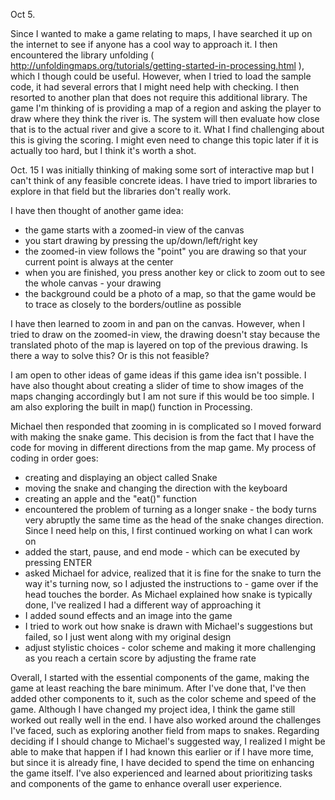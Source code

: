 Oct 5.

Since I wanted to make a game relating to maps, I have searched it up on the internet to see if anyone has a cool way to approach it. I then encountered the library unfolding ( http://unfoldingmaps.org/tutorials/getting-started-in-processing.html ), which I though could be useful. However, when I tried to load the sample code, it had several errors that I might need help with checking. I then resorted to another plan that does not require this additional library. The game I'm thinking of is providing a map of a region and asking the player to draw where they think the river is. The system will then evaluate how close that is to the actual river and give a score to it. What I find challenging about this is giving the scoring. I might even need to change this topic later if it is actually too hard, but I think it's worth a shot.


Oct. 15
I was initially thinking of making some sort of interactive map but I can't think of any feasible concrete ideas. I have tried to import libraries to explore in that field but the libraries don't really work.

I have then thought of another game idea:

- the game starts with a zoomed-in view of the canvas
- you start drawing by pressing the up/down/left/right key
- the zoomed-in view follows the "point" you are drawing so that your current point is always at the center
- when you are finished, you press another key or click to zoom out to see the whole canvas - your drawing
- the background could be a photo of a map, so that the game would be to trace as closely to the borders/outline as possible

I have then learned to zoom in and pan on the canvas. However, when I tried to draw on the zoomed-in view, the drawing doesn't stay because the translated photo of the map is layered on top of the previous drawing. Is there a way to solve this? Or is this not feasible?

I am open to other ideas of game ideas if this game idea isn't possible. I have also thought about creating a slider of time to show images of the maps changing accordingly but I am not sure if this would be too simple. I am also exploring the built in map() function in Processing.

Michael then responded that zooming in is complicated so I moved forward with making the snake game. This decision is from the fact that I have the code for moving in different directions from the map game. My process of coding in order goes:

- creating and displaying an object called Snake
- moving the snake and changing the direction with the keyboard
- creating an apple and the "eat()" function
- encountered the problem of turning as a longer snake - the body turns very abruptly the same time as the head of the snake changes direction. Since I need help on this, I first continued working on what I can work on
- added the start, pause, and end mode - which can be executed by pressing ENTER
- asked Michael for advice, realized that it is fine for the snake to turn the way it's turning now, so I adjusted the instructions to - game over if the head touches the border. As Michael explained how snake is typically done, I've realized I had a different way of approaching it
- I added sound effects and an image into the game
- I tried to work out how snake is drawn with Michael's suggestions but failed, so I just went along with my original design
- adjust stylistic choices - color scheme and making it more challenging as you reach a certain score by adjusting the frame rate

Overall, I started with the essential components of the game, making the game at least reaching the bare minimum. After I've done that, I've then added other components to it, such as the color scheme and speed of the game. Although I have changed my project idea, I think the game still worked out really well in the end. I have also worked around the challenges I've faced, such as exploring another field from maps to snakes. Regarding deciding if I should change to Michael's suggested way, I realized I might be able to make that happen if I had known this earlier or if I have more time, but since it is already fine, I have decided to spend the time on enhancing the game itself. I've also experienced and learned about prioritizing tasks and components of the game to enhance overall user experience.

